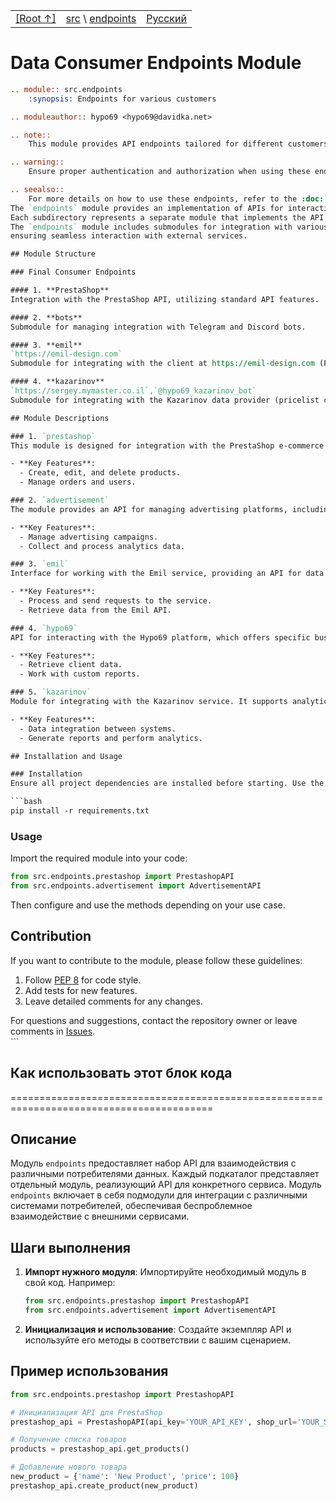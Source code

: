 <TABLE >
<TR>
<TD>
<A HREF = 'https://github.com/hypo69/hypotez/blob/master/README.MD'>[Root ↑]</A>
</TD>
<TD>
<A HREF = 'https://github.com/hypo69/hypotez/blob/master/src/README.MD'>src</A> \
<A HREF = 'https://github.com/hypo69/hypotez/blob/master/src/endpoints/README.MD'>endpoints</A>
</TD>
<TD>
<A HREF = 'https://github.com/hypo69/hypotez/blob/master/src/endpoints/readme.ru.md'>Русский</A>
</TD>
</TR>
</TABLE>

Data Consumer Endpoints Module  
=========================================================================================  

```rst
.. module:: src.endpoints
    :synopsis: Endpoints for various customers

.. moduleauthor:: hypo69 <hypo69@davidka.net>

.. note::
    This module provides API endpoints tailored for different customers.

.. warning::
    Ensure proper authentication and authorization when using these endpoints.

.. seealso::
    For more details on how to use these endpoints, refer to the :doc:`API documentation <api_doc>`.\n```
The `endpoints` module provides an implementation of APIs for interacting with data consumers.  
Each subdirectory represents a separate module that implements the API for a specific service.  
The `endpoints` module includes submodules for integration with various consumer systems,  
ensuring seamless interaction with external services.  

## Module Structure  

### Final Consumer Endpoints  

#### 1. **PrestaShop**  
Integration with the PrestaShop API, utilizing standard API features.  

#### 2. **bots**  
Submodule for managing integration with Telegram and Discord bots.  

#### 3. **emil**
`https://emil-design.com`
Submodule for integrating with the client at https://emil-design.com (PrestaShop + Facebook).  

#### 4. **kazarinov**
`https://sergey.mymaster.co.il`,`@hypo69_kazarinov_bot`
Submodule for integrating with the Kazarinov data provider (pricelist creator, Facebook promotion).  

## Module Descriptions  

### 1. `prestashop`  
This module is designed for integration with the PrestaShop e-commerce system. It implements functionality for managing orders, products, and customers.  

- **Key Features**:  
  - Create, edit, and delete products.  
  - Manage orders and users.  

### 2. `advertisement`  
The module provides an API for managing advertising platforms, including campaign creation and analytical reports.  

- **Key Features**:  
  - Manage advertising campaigns.  
  - Collect and process analytics data.  

### 3. `emil`  
Interface for working with the Emil service, providing an API for data exchange.  

- **Key Features**:  
  - Process and send requests to the service.  
  - Retrieve data from the Emil API.  

### 4. `hypo69`  
API for interacting with the Hypo69 platform, which offers specific business solutions.  

- **Key Features**:  
  - Retrieve client data.  
  - Work with custom reports.  

### 5. `kazarinov`  
Module for integrating with the Kazarinov service. It supports analytics and data exchange functionality.  

- **Key Features**:  
  - Data integration between systems.  
  - Generate reports and perform analytics.  

## Installation and Usage  

### Installation  
Ensure all project dependencies are installed before starting. Use the following command:  

```bash  
pip install -r requirements.txt  
```  

### Usage  
Import the required module into your code:  

```python  
from src.endpoints.prestashop import PrestashopAPI  
from src.endpoints.advertisement import AdvertisementAPI  
```  

Then configure and use the methods depending on your use case.  

## Contribution  

If you want to contribute to the module, please follow these guidelines:  

1. Follow [PEP 8](https://peps.python.org/pep-0008/) for code style.  
2. Add tests for new features.  
3. Leave detailed comments for any changes.  

For questions and suggestions, contact the repository owner or leave comments in [Issues](#).  
                ```
## Как использовать этот блок кода
=========================================================================================

Описание
-------------------------
Модуль `endpoints` предоставляет набор API для взаимодействия с различными потребителями данных. 
Каждый подкаталог представляет отдельный модуль, реализующий API для конкретного сервиса.
Модуль `endpoints` включает в себя подмодули для интеграции с различными системами потребителей, 
обеспечивая беспроблемное взаимодействие с внешними сервисами.

Шаги выполнения
-------------------------
1. **Импорт нужного модуля**: Импортируйте необходимый модуль в свой код. Например:
    ```python
    from src.endpoints.prestashop import PrestashopAPI
    from src.endpoints.advertisement import AdvertisementAPI
    ```
2. **Инициализация и использование**: Создайте экземпляр API и используйте его методы в соответствии с вашим сценарием.

Пример использования
-------------------------

```python
from src.endpoints.prestashop import PrestashopAPI

# Инициализация API для PrestaShop
prestashop_api = PrestashopAPI(api_key='YOUR_API_KEY', shop_url='YOUR_SHOP_URL')

# Получение списка товаров
products = prestashop_api.get_products()

# Добавление нового товара
new_product = {'name': 'New Product', 'price': 100}
prestashop_api.create_product(new_product)